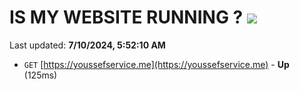 # IS MY WEBSITE RUNNING ? [![](https://img.shields.io/static/v1?label=Sponsor&message=%E2%9D%A4&logo=GitHub&color=%23fe8e86)](https://github.com/sponsors/Youssef-Lehmam)

Last updated: **7/10/2024, 5:52:10 AM**

- `GET` [https://youssefservice.me](https://youssefservice.me) - **Up** (125ms)
